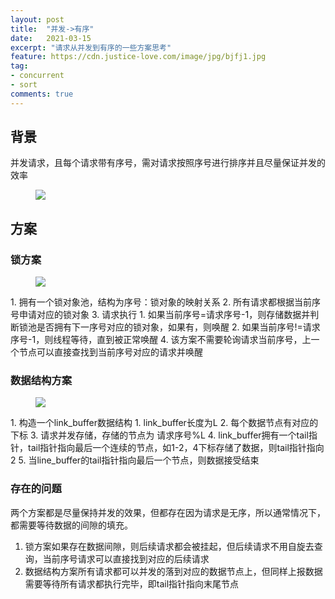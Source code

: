 ```yaml
---
layout: post
title:  "并发->有序"
date:   2021-03-15
excerpt: "请求从并发到有序的一些方案思考"
feature: https://cdn.justice-love.com/image/jpg/bjfj1.jpg
tag:
- concurrent
- sort
comments: true
---
```


## 背景

并发请求，且每个请求带有序号，需对请求按照序号进行排序并且尽量保证并发的效率
<figure>
    <img src="{{ site.staticUrl }}/image/png/yuanti.png" />
</figure>

## 方案

### 锁方案

<figure>
    <img src="{{ site.staticUrl }}/image/png/lock_fangan.png" />
</figure>
1. 拥有一个锁对象池，结构为序号：锁对象的映射关系
2. 所有请求都根据当前序号申请对应的锁对象
3. 请求执行
    1. 如果当前序号=请求序号-1，则存储数据并判断锁池是否拥有下一序号对应的锁对象，如果有，则唤醒
    2. 如果当前序号!=请求序号-1，则线程等待，直到被正常唤醒
4. 该方案不需要轮询请求当前序号，上一个节点可以直接查找到当前序号对应的请求并唤醒
       
### 数据结构方案

<figure>
    <img src="{{ site.staticUrl }}/image/png/link_buffer_fangan.png" />
</figure>
1. 构造一个link_buffer数据结构
   1. link_buffer长度为L
   2. 每个数据节点有对应的下标
   3. 请求并发存储，存储的节点为 请求序号%L
   4. link_buffer拥有一个tail指针，tail指针指向最后一个连续的节点，如1-2，4下标存储了数据，则tail指针指向2
   5. 当line_buffer的tail指针指向最后一个节点，则数据接受结束

### 存在的问题

两个方案都是尽量保持并发的效果，但都存在因为请求是无序，所以通常情况下，都需要等待数据的间隙的填充。
1. 锁方案如果存在数据间隙，则后续请求都会被挂起，但后续请求不用自旋去查询，当前序号请求可以直接找到对应的后续请求
2. 数据结构方案所有请求都可以并发的落到对应的数据节点上，但同样上报数据需要等待所有请求都执行完毕，即tail指针指向末尾节点